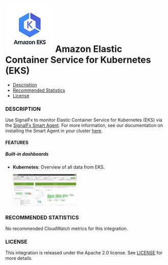# ![](./img/integration_amazoneks.png) Amazon Elastic Container Service for Kubernetes (EKS)

- [Description](#description)
- [Recommended Statistics](#recommended-statistics)
- [License](#license)

### DESCRIPTION

Use SignalFx to monitor Elastic Container Service for Kubernetes (EKS) via the [SignalFx Smart Agent](https://docs.signalfx.com/en/latest/integrations/agent/kubernetes-setup.html).
For more information, see our documentation on installing the Smart Agent in your cluster [here](https://docs.signalfx.com/en/latest/integrations/kubernetes-quickstart.html).

#### FEATURES

##### Built-in dashboards

- **Kubernetes**: Overview of all data from EKS.

  [<img src='./img/kubernetes.png' width=200px>](./img/kubernetes.png)

<!--- METRICS --->
### RECOMMENDED STATISTICS

No recommended CloudWatch metrics for this integration.

### LICENSE

This integration is released under the Apache 2.0 license. See [LICENSE](./LICENSE) for more details.
